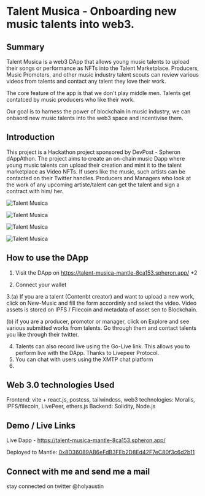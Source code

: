 # Talent Musica - Onboarding new music talents into web3.

## Summary
Talent Musica is a web3 DApp that allows young music talents to upload their songs or performance as NFTs into the Talent Marketplace. Producers, Music Promoters, and other music industry talent scouts can review various videos from talents and contact any talent they love their work.

The core feature of the app is that we don't play middle men. Talents get contatced by music producers who like their work.

Our goal is to harness the power of blockchain in music industry, we can onbaord new music talents into the web3 space and incentivise them. 

## Introduction
This project is a Hackathon project sponsored by DevPost - Spheron dAppAthon. The project aims to create an on-chain music Dapp where young music talents can upload their creation and mint it to the talent marketplace as Video NFTs. If users like the music, such artists can be contacted on their Twitter handles. Producers and Managers who look at the work of any upcoming artiste/talent can get the talent and sign a contract with him/ her.

![Talent Musica](https://bafybeibuagnt726vfndkbbwwiingiy45ivmmspoh4omq5gvut5tuyteyki.ipfs.nftstorage.link/)

![Talent Musica](https://bafkreih7fbawvllmhfugcoylvcvlucfbkdcwpr4dfkoovy5s4xz7udfll4.ipfs.nftstorage.link/)

![Talent Musica](https://bafkreihvdxzezsp5kpsodpvsqedvphvrp7fkhult533sge2hsefzoiwaom.ipfs.nftstorage.link/)

![Talent Musica](https://bafybeigc6gvgz3p475ajebwe5quriodtdt3qu4jtdhki6kcogti6chglea.ipfs.nftstorage.link/)

## How to use the DApp

1. Visit the DApp on https://talent-musica-mantle-8ca153.spheron.app/
+2

2. Connect your wallet

3.(a)  If you are a talent (Contenbt creator) and want to upload a new work, click on New-Music and fill the form accordinly and select the video. Video assets is stored on IPFS / Filecoin and metadata of asset sen to Blockchain.

(b)  if you are a producer, promotor or manager, click on Explore and see various submitted works from talents. Go through them and contact talents you like through their twitter.

4. Talents can also record live using the Go-Live link. This allows you to perform live with the DApp. Thanks to Livepeer Protocol.
5. You can chat with users using the XMTP chat platform
6. 

## Web 3.0 technologies Used

Frontend: vite + react.js, postcss, tailwindcss, 
web3 technologies: Moralis, IPFS/filecoin, LivePeer, ethers.js
Backend: Solidity, Node.js

## Demo / Live Links
Live Dapp - https://talent-musica-mantle-8ca153.spheron.app/



Deployed to Mantle: [0x8D36089AB6eFdB3FEb2D8Ed42F7eC80f3c6d2b11](https://devnet-explorer.altlayer.io/address/0x8D36089AB6eFdB3FEb2D8Ed42F7eC80f3c6d2b11)


## Connect with me and send me a mail

stay connected on twitter @holyaustin
